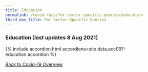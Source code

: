 ```yaml
---
title: Education
permalink: /covid-faqs/for-sector-specific-queries/education
third_nav_title: For Sector-Specific Queries
---
```


### Education [last updates 8 Aug 2021]

{% include accordion.html accordions=site.data.acc097-education.accordion %}

[Back to Covid-19 Overview](/covid/)